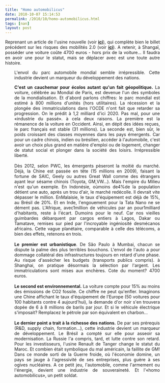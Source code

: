 ```yaml
---
title: "Homo automobilicus"
date: 2010-10-07 15:14:53
permalink: /2010/10/homo-automobilicus.html
tags: [nan]
layout: post
---
```


<p style="text-align: justify">Reprenant un article de l'usine nouvelle (voir <strong><a href="http://www.usinenouvelle.com/article/homo-automobilicus.N139281" target="_blank">ici</a></strong>), qui complète bien le billet précédent sur les risques des mobilités 2.0 (voir <strong><a href="https://gabrielplassat.github.io/transportsdufutur/2010/10/la-mobilite-20-est-accessible-quels-sont-les-risques-sera-t-elle-meilleure-pour-tous.html" target="_blank">ici</a></strong>). A retenir, à Shangaï, posséder une voiture coûte 4700 euros - hors prix de la voiture... Il faudra en avoir une pour le statut, mais se déplacer avec est une toute autre histoire.</p> <p style="text-align: justify;padding-left: 30px">L'envol du parc automobile mondial semble irrépressible. Cette industrie devient un marqueur du développement des nations. </p>  <!--more-->   <p style="text-align: justify;padding-left: 30px"><strong>C'est un cauchemar pour écolos autant qu'un fait géopolitique.</strong> La voiture, célébrée au Mondial de Paris, est devenue l'un des symboles de la mondialisation. Et d'abord parlons chiffres: le parc mondial est estimé à 800 millions d'unités (hors utilitaires). La récession et la plongée des immatriculations dans l'OCDE n'ont fait que retarder sa progression. On le prédit à 1,2 milliard d'ici 2020. Pas mal, pour une «industrie du passé». à cela deux raisons. La première est la rémanence de la voiture en Occident. Ainsi, en dépit des idées reçues, le parc français est stable (31 millions). La seconde est, bien sûr, le poids croissant des classes moyennes dans les pays émergents. Car pour un cadre chinois, indien ou brésilien, accéder à l'automobile, c'est avoir un choix plus grand en matière d'emploi ou de logement, changer de statut social et plonger dans la société des loisirs. Irrépressible liberté.<br /><br />Dès 2012, selon PWC, les émergents pèseront la moitié du marché. Déjà, la Chine est passée en tête (15 millions en 2009), faisant la fortune de SAIC, Geely ou autres Great Wall comme des étrangers ayant leur sésame chinois (Toyota, GM,VW...). Mais l'empire du Milieu n'est qu'un exemple. En Indonésie, oùmoins de4%de la population détient une auto, après un trou d'air, le marché redécolle. Il devrait vite dépasser le million. EnMalaisie, le taux d'équipement est déjà de 15%, au Brésil de 20%. Et en Inde, l'engouement pour la Tata Nano ne se dément pas. L'Afrique, avec1million de véhicules par an pour1milliard d'habitants, reste à l'écart. Dumoins pour le neuf. Car nos vieilles guimbardes débarquent par cargos entiers à Lagos, Dakar ou Tamatave, remises sur pied par l'incroyable ingéniosité desmécanos africains. Cette vague planétaire, comparable à celle des télécoms, a bien des effets, retenons en trois.<br /><br /><strong>Le premier est urbanistique</strong>. De São Paulo à Mumbai, chacun se dispute la palme des plus terribles bouchons. L'envol de l'auto a pour dommage collatéral des infrastructures toujours en retard d'une phase. Au risque d'assécher les budgets (transports publics compris). à Shanghai, on pratique désormais la sélection par l'argent. Les immatriculations sont mises aux enchères. Cote du moment? 4700 euros. <br /><br /><strong>Le second est environnemental.</strong> La voiture compte pour 15% au moins des émissions de CO2 fossile. Ce chiffre ne peut qu'enfler. Imaginons une Chine affichant le taux d'équipement de l'Europe (50 voitures pour 100 habitants contre 4 aujourd'hui), la demande d'or noir s'en trouvera dopée de 6 à 8 millions de barils par jour. Et si le véhicule électrique s'imposait? Remplacez le pétrole par son équivalent en charbon...<br /><br /><strong>Le dernier point a trait à la richesse des nations.</strong> De par ses prérequis (R&D, supply chain, formation…), cette industrie devient un marqueur de développement. Le Brésil a compté sur elle pour asseoir sa modernisation. La Russie l'a compris, tard, et lutte contre son retard. Pour les investisseurs, l'usine Renault de Tanger change le statut du Maroc. Et combien était symbolique du mal américain, la faillite de GM! Dans ce monde sorti de la Guerre froide, où l'économie domine, un pays se jauge à l'agressivité de ses entreprises, plus guère à ses ogives nucléaires. A ce petit jeu, l'automobile, comme l'armement ou l'énergie, devient une industrie de souveraineté. Et l'«homo automobilicus», un petit soldat.</p>
